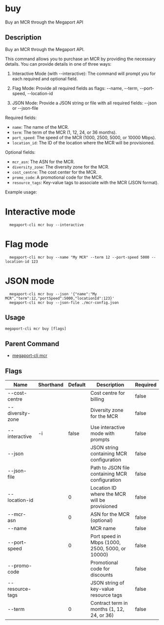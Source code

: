 # buy

Buy an MCR through the Megaport API

## Description

Buy an MCR through the Megaport API.

This command allows you to purchase an MCR by providing the necessary details.
You can provide details in one of three ways:

1. Interactive Mode (with --interactive):
   The command will prompt you for each required and optional field.

2. Flag Mode:
   Provide all required fields as flags:
   --name, --term, --port-speed, --location-id

3. JSON Mode:
   Provide a JSON string or file with all required fields:
   --json <json-string> or --json-file <path>

Required fields:
- `name`: The name of the MCR.
- `term`: The term of the MCR (1, 12, 24, or 36 months).
- `port_speed`: The speed of the MCR (1000, 2500, 5000, or 10000 Mbps).
- `location_id`: The ID of the location where the MCR will be provisioned.

Optional fields:
- `mcr_asn`: The ASN for the MCR.
- `diversity_zone`: The diversity zone for the MCR.
- `cost_centre`: The cost center for the MCR.
- `promo_code`: A promotional code for the MCR.
- `resource_tags`: Key-value tags to associate with the MCR (JSON format).

Example usage:

  # Interactive mode
```
  megaport-cli mcr buy --interactive
```

  # Flag mode
```
  megaport-cli mcr buy --name "My MCR" --term 12 --port-speed 5000 --location-id 123
```

  # JSON mode
```
  megaport-cli mcr buy --json '{"name":"My MCR","term":12,"portSpeed":5000,"locationId":123}'
  megaport-cli mcr buy --json-file ./mcr-config.json
```



## Usage

```
megaport-cli mcr buy [flags]
```



## Parent Command

* [megaport-cli mcr](mcr.md)




## Flags

| Name | Shorthand | Default | Description | Required |
|------|-----------|---------|-------------|----------|
| --cost-centre |  |  | Cost centre for billing | false |
| --diversity-zone |  |  | Diversity zone for the MCR | false |
| --interactive | -i | false | Use interactive mode with prompts | false |
| --json |  |  | JSON string containing MCR configuration | false |
| --json-file |  |  | Path to JSON file containing MCR configuration | false |
| --location-id |  | 0 | Location ID where the MCR will be provisioned | false |
| --mcr-asn |  | 0 | ASN for the MCR (optional) | false |
| --name |  |  | MCR name | false |
| --port-speed |  | 0 | Port speed in Mbps (1000, 2500, 5000, or 10000) | false |
| --promo-code |  |  | Promotional code for discounts | false |
| --resource-tags |  |  | JSON string of key-value resource tags | false |
| --term |  | 0 | Contract term in months (1, 12, 24, or 36) | false |



